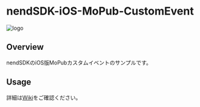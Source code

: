 # nendSDK-iOS-MoPub-CustomEvent

![logo](https://user-images.githubusercontent.com/9563381/31269103-17daebce-aaba-11e7-9899-742435c4ef20.png)

## Overview
nendSDKのiOS版MoPubカスタムイベントのサンプルです。  

## Usage
詳細は[Wiki](https://github.com/fan-ADN/nendSDK-iOS-MoPub-CustomEvent/wiki)をご確認ください。  
